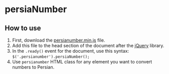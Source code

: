 # persiaNumber

## How to use

1. First, download the [persianumber.min.js](https://github.com/mhosseinalizadeh/persianumber/blob/master/persianumber.min.js) file.
2. Add this file to the head section of the document after the [jQuery](https://jquery.com/) library.
3. In the `.ready()` event for the document, use this syntax: `$('.persianumber').persiaNumber();`
4. Use `persianumber` HTML class for any element you want to convert numbers to Persian.

